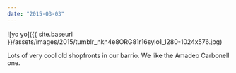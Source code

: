 ```yaml
---
date: "2015-03-03"
---
```


![yo yo]({{ site.baseurl }}/assets/images/2015/tumblr_nkn4e8ORG81r16syio1_1280-1024x576.jpg)

Lots of very cool old shopfronts in our barrio. We like the Amadeo Carbonell one.
